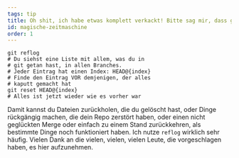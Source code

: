 ```yaml
---
tags: tip
title: Oh shit, ich habe etwas komplett verkackt! Bitte sag mir, dass git eine magische Zeitmaschine eingebaut hat‽
id: magische-zeitmaschine
order: 1
---
```


```git
git reflog
# Du siehst eine Liste mit allem, was du in
# git getan hast, in allen Branches.
# Jeder Eintrag hat einen Index: HEAD@{index}
# Finde den Eintrag VOR demjenigen, der alles
# kaputt gemacht hat
git reset HEAD@{index}
# Alles ist jetzt wieder wie es vorher war
```

Damit kannst du Dateien zurückholen, die du gelöscht hast, oder Dinge rückgängig machen, die dein Repo zerstört haben, oder einen nicht geglückten Merge oder einfach zu einem Stand zurückkehren, als bestimmte Dinge noch funktioniert haben. Ich nutze `reflog` wirklich sehr häufig. Vielen Dank an die vielen, vielen, vielen Leute, die vorgeschlagen haben, es hier aufzunehmen.